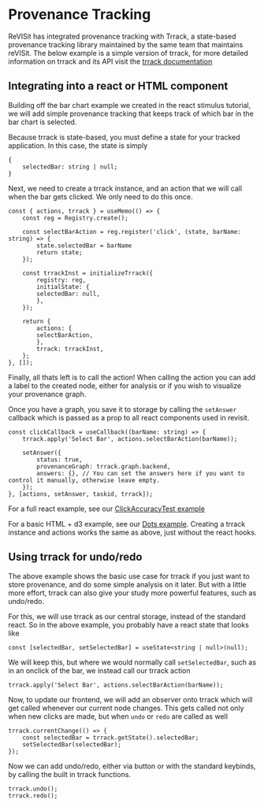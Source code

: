 # Provenance Tracking

ReVISit has integrated provenance tracking with Trrack, a state-based provenance tracking library maintained by the same team that maintains reVISit. The below example is a simple version of trrack, for more detailed information on trrack and its API visit the [trrack documentation](https://apps.vdl.sci.utah.edu/trrack) 

## Integrating into a react or HTML component

Building off the bar chart example we created in the react stimulus tutorial, we will add simple provenance tracking that keeps track of which bar in the bar chart is selected. 

Because trrack is state-based, you must define a state for your tracked application. In this case, the state is simply 
```
{
    selectedBar: string | null;
}
```

Next, we need to create a trrack instance, and an action that we will call when the bar gets clicked. We only need to do this once. 

```
const { actions, trrack } = useMemo(() => {
    const reg = Registry.create();

    const selectBarAction = reg.register('click', (state, barName: string) => {
        state.selectedBar = barName
        return state;
    });

    const trrackInst = initializeTrrack({
        registry: reg,
        initialState: {
        selectedBar: null,
        },
    });

    return {
        actions: {
        selectBarAction,
        },
        trrack: trrackInst,
    };
}, []);
```

Finally, all thats left is to call the action! When calling the action you can add a label to the created node, either for analysis or if you wish to visualize your provenance graph. 

Once you have a graph, you save it to storage by calling the `setAnswer` callback which is passed as a prop to all react components used in revisit. 

```
const clickCallback = useCallback((barName: string) => {
    trrack.apply('Select Bar', actions.selectBarAction(barName));

    setAnswer({
        status: true,
        provenanceGraph: trrack.graph.backend,
        answers: {}, // You can set the answers here if you want to control it manually, otherwise leave empty.
    });
}, [actions, setAnswer, taskid, trrack]);
```

For a full react example, see our [ClickAccuracyTest example](https://github.com/revisit-studies/study/blob/main/src/public/demo-click-accuracy-test/assets/ClickAccuracyTest.tsx)

For a basic HTML + d3 example, see our [Dots example](https://github.com/revisit-studies/study/blob/main/public/demo-html-trrack/assets/dots-count.html). Creating a trrack instance and actions works the same as above, just without the react hooks.


## Using trrack for undo/redo 
The above example shows the basic use case for trrack if you just want to store provenance, and do some simple analysis on it later. But with a little more effort, trrack can also give your study more powerful features, such as undo/redo. 

For this, we will use trrack as our central storage, instead of the standard react. So in the above example, you probably have a react state that looks like 

```
const [selectedBar, setSelectedBar] = useState<string | null>(null);
```

We will keep this, but where we would normally call `setSelectedBar`, such as in an onclick of the bar, we instead call our trrack action 

```
trrack.apply('Select Bar', actions.selectBarAction(barName));
```

Now, to update our frontend, we will add an observer onto trrack which will get called whenever our current node changes. This gets called not only when new clicks are made, but when `undo` or `redo` are called as well

```
trrack.currentChange(() => {
    const selectedBar = trrack.getState().selectedBar;
    setSelectedBar(selectedBar);
});
```

Now we can add undo/redo, either via button or with the standard keybinds, by calling the built in trrack functions. 

```
trrack.undo();
trrack.redo();
```

